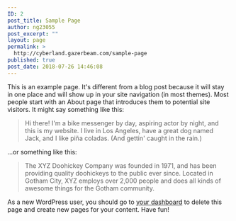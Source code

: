 ```yaml
---
ID: 2
post_title: Sample Page
author: ng23055
post_excerpt: ""
layout: page
permalink: >
  http://cyberland.gazerbeam.com/sample-page
published: true
post_date: 2018-07-26 14:46:08
---
```

This is an example page. It's different from a blog post because it will stay in one place and will show up in your site navigation (in most themes). Most people start with an About page that introduces them to potential site visitors. It might say something like this:

<blockquote>Hi there! I'm a bike messenger by day, aspiring actor by night, and this is my website. I live in Los Angeles, have a great dog named Jack, and I like pi&#241;a coladas. (And gettin' caught in the rain.)</blockquote>

...or something like this:

<blockquote>The XYZ Doohickey Company was founded in 1971, and has been providing quality doohickeys to the public ever since. Located in Gotham City, XYZ employs over 2,000 people and does all kinds of awesome things for the Gotham community.</blockquote>

As a new WordPress user, you should go to <a href="http://cyberland.gazerbeam.com/wp-admin/">your dashboard</a> to delete this page and create new pages for your content. Have fun!